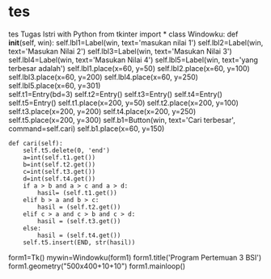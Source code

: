 # tes
tes Tugas Istri with Python
from tkinter import *
class Windowku:
    def __init__(self, win):
        self.lbl1=Label(win, text='masukan nilai 1')
        self.lbl2=Label(win, text='Masukan Nilai 2')
        self.lbl3=Label(win, text='Masukan Nilai 3')
        self.lbl4=Label(win, text='Masukan Nilai 4')
        self.lbl5=Label(win, text='yang terbesar adalah')
        self.lbl1.place(x=60, y=50)
        self.lbl2.place(x=60, y=100)
        self.lbl3.place(x=60, y=200)
        self.lbl4.place(x=60, y=250)
        self.lbl5.place(x=60, y=301)  
        self.t1=Entry(bd=3)
        self.t2=Entry()
        self.t3=Entry()
        self.t4=Entry()
        self.t5=Entry()
        self.t1.place(x=200, y=50)
        self.t2.place(x=200, y=100)
        self.t3.place(x=200, y=200)
        self.t4.place(x=200, y=250)
        self.t5.place(x=200, y=300)
        self.b1=Button(win, text='Cari terbesar', command=self.cari)
        self.b1.place(x=60, y=150)
        
    def cari(self):
        self.t5.delete(0, 'end')
        a=int(self.t1.get())
        b=int(self.t2.get())
        c=int(self.t3.get())
        d=int(self.t4.get())
        if a > b and a > c and a > d:
            hasil= (self.t1.get()) 
        elif b > a and b > c:
            hasil = (self.t2.get())
        elif c > a and c > b and c > d:
            hasil = (self.t3.get())
        else:
            hasil = (self.t4.get())
        self.t5.insert(END, str(hasil))


form1=Tk()
mywin=Windowku(form1)
form1.title('Program Pertemuan 3 BSI')
form1.geometry("500x400+10+10")
form1.mainloop()

